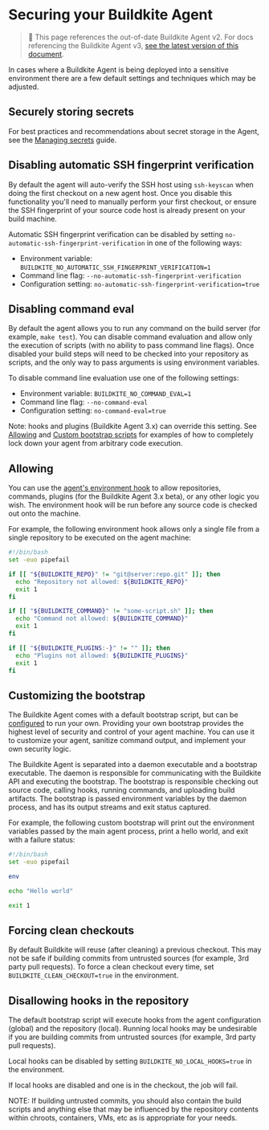 # Securing your Buildkite Agent

> 🚧 This page references the out-of-date Buildkite Agent v2.
> For docs referencing the Buildkite Agent v3, <a href="/docs/agent/v3/securing">see the latest version of this document</a>.

In cases where a Buildkite Agent is being deployed into a sensitive environment there are a few default settings and techniques which may be adjusted.

## Securely storing secrets

For best practices and recommendations about secret storage in the Agent, see the [Managing secrets](/docs/pipelines/security/secrets/managing) guide.

## Disabling automatic SSH fingerprint verification

By default the agent will auto-verify the SSH host using `ssh-keyscan` when doing the first checkout on a new agent host. Once you disable this functionality you'll need to manually perform your first checkout, or ensure the SSH fingerprint of your source code host is already present on your build machine.

Automatic SSH fingerprint verification can be disabled by setting `no-automatic-ssh-fingerprint-verification` in one of the following ways:

* Environment variable: `BUILDKITE_NO_AUTOMATIC_SSH_FINGERPRINT_VERIFICATION=1`
* Command line flag: `--no-automatic-ssh-fingerprint-verification`
* Configuration setting: `no-automatic-ssh-fingerprint-verification=true`

## Disabling command eval

By default the agent allows you to run any command on the build server (for example, `make test`). You can disable command evaluation and allow only the execution of scripts (with no ability to pass command line flags). Once disabled your build steps will need to be checked into your repository as scripts, and the only way to pass arguments is using environment variables.

To disable command line evaluation use one of the following settings:

* Environment variable: `BUILDKITE_NO_COMMAND_EVAL=1`
* Command line flag: `--no-command-eval`
* Configuration setting: `no-command-eval=true`

Note: hooks and plugins (Buildkite Agent 3.x) can override this setting. See [Allowing](#allowing) and [Custom bootstrap scripts](#customizing-the-bootstrap) for examples of how to completely lock down your agent from arbitrary code execution.

## Allowing

You can use the [agent's environment hook](hooks) to allow repositories, commands, plugins (for the Buildkite Agent 3.x beta), or any other logic you wish. The environment hook will be run before any source code is checked out onto the machine.

For example, the following environment hook allows only a single file from a single repository to be executed on the agent machine:

```bash
#!/bin/bash
set -euo pipefail

if [[ "${BUILDKITE_REPO}" != "git@server:repo.git" ]]; then
  echo "Repository not allowed: ${BUILDKITE_REPO}"
  exit 1
fi

if [[ "${BUILDKITE_COMMAND}" != "some-script.sh" ]]; then
  echo "Command not allowed: ${BUILDKITE_COMMAND}"
  exit 1
fi

if [[ "${BUILDKITE_PLUGINS:-}" != "" ]]; then
  echo "Plugins not allowed: ${BUILDKITE_PLUGINS}"
  exit 1
fi
```

## Customizing the bootstrap

The Buildkite Agent comes with a default bootstrap script, but can be [configured](/docs/agent/v2/configuration) to run your own. Providing your own bootstrap provides the highest level of security and control of your agent machine. You can use it to customize your agent, sanitize command output, and implement your own security logic.

The Buildkite Agent is separated into a daemon executable and a bootstrap executable. The daemon is responsible for communicating with the Buildkite API and executing the bootstrap. The bootstrap is responsible checking out source code, calling hooks, running commands, and uploading build artifacts. The bootstrap is passed environment variables by the daemon process, and has its output streams and exit status captured.

For example, the following custom bootstrap will print out the environment variables passed by the main agent process, print a hello world, and exit with a failure status:

```bash
#!/bin/bash
set -euo pipefail

env

echo "Hello world"

exit 1
```

## Forcing clean checkouts

By default Buildkite will reuse (after cleaning) a previous checkout. This may not be safe if building commits from untrusted sources (for example, 3rd party pull requests). To force a clean checkout every time, set `BUILDKITE_CLEAN_CHECKOUT=true` in the environment.

## Disallowing hooks in the repository

The default bootstrap script will execute hooks from the agent configuration (global) and the repository (local). Running local hooks may be undesirable if you are building commits from untrusted sources (for example, 3rd party pull requests).

Local hooks can be disabled by setting `BUILDKITE_NO_LOCAL_HOOKS=true` in the environment.

If local hooks are disabled and one is in the checkout, the job will fail.

NOTE: If building untrusted commits, you should also contain the build scripts and anything else that may be influenced by the repository contents within chroots, containers, VMs, etc as is appropriate for your needs.
